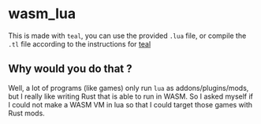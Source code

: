 # wasm_lua

This is made with `teal`, you can use the provided `.lua` file, or compile the `.tl` file according to the instructions for [teal](https://github.com/teal-language/tl#running)


## Why would you do that ?

Well, a lot of programs (like games) only run `lua` as addons/plugins/mods, but I really like writing Rust that is able to run in WASM. So I asked myself if I could not make a WASM VM in lua so that I could target those games with Rust mods.
